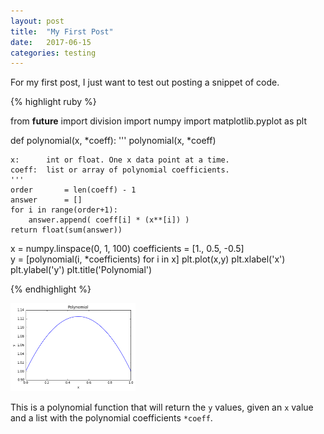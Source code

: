 ```yaml
---
layout: post
title:  "My First Post"
date:   2017-06-15
categories: testing
---
```

For my first post, I just want to test out posting a snippet of code.

{% highlight ruby %}

from __future__ import division
import numpy
import matplotlib.pyplot as plt

def polynomial(x, *coeff):
    '''
    polynomial(x, *coeff)
    
    x:      int or float. One x data point at a time.
    coeff:  list or array of polynomial coefficients.    
    '''
    order       = len(coeff) - 1
    answer      = []
    for i in range(order+1):
        answer.append( coeff[i] * (x**[i]) )
    return float(sum(answer))


x = numpy.linspace(0, 1, 100)
coefficients = [1., 0.5, -0.5]    
y = [polynomial(i, *coefficients) for i in x]
plt.plot(x,y)
plt.xlabel('x')
plt.ylabel('y')
plt.title('Polynomial')

{% endhighlight %}

<p>
<img src="/images/poly.png" style="width: 200px;"/>
 <em> </em>
</p>


This is a polynomial function that will return the `y` values, given an `x` value and a list with the polynomial coefficients `*coeff`.


